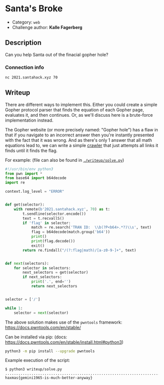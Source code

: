 # Santa's Broke

- Category: `web`
- Challenge author: **Kalle Fagerberg**

## Description

Can you help Santa out of the finacial gopher hole?

### Connection info

```sh
nc 2021.santahack.xyz 70
```

## Writeup

There are different ways to implement this. Either you could create a simple
Gopher protocol parser that finds the equation of each Gopher page, evaluates
it, and then continues. Or, as we'll discuss here is a brute-force
implementation instead.

The Gopher website (or more precisely named: "Gopher hole") has a flaw in that
if you navigate to an incorrect answer then you're instantly presented with the
fact that it was wrong. And as there's only 1 answer that all math equations
lead to, we can write a simple [crawler](https://en.wikipedia.org/wiki/Web_crawler)
that just attempts all links it finds until it finds the flag.

For example: (file can also be found in [`./writeup/solve.py`](./writeup/solve.py))

```python
#!/usr/bin/env python3
from pwn import *
from base64 import b64decode
import re

context.log_level = "ERROR"


def get(selector):
    with remote(b'2021.santahack.xyz', 70) as t:
        t.sendline(selector.encode())
        text = t.recvallS()
        if 'flag' in selector:
            match = re.search('TRAN ID:  \\b(?P<b64>.*?)\\s', text)
            flag = b64decode(match.group('b64'))
            print()
            print(flag.decode())
            exit()
        return re.findall("/(?:flag|math)/[a-z0-9-]+", text)


def next(selectors):
    for selector in selectors:
        next_selectors = get(selector)
        if next_selectors:
            print('.', end='')
            return next_selectors


selector = ['/']

while 1:
    selector = next(selector)
```

The above solution makes use of the `pwntools` framework: <https://docs.pwntools.com/en/stable/>

Can be installed via pip: (docs: <https://docs.pwntools.com/en/stable/install.html#python3>)

```sh
python3 -m pip install --upgrade pwntools
```

Example execution of the script:

```console
$ python3 writeup/solve.py
................................................................................................................................
haxmas{gemini1965-is-much-better-anyway}
```
